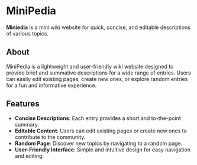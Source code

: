 # MiniPedia

**Miniedia** is a mini wiki website for quick, concise, and editable descriptions of various topics. 

## About

MiniPedia is a lightweight and user-friendly wiki website designed to provide brief and summative descriptions for a wide range of entries. Users can easily edit existing pages, create new ones, or explore random entries for a fun and informative experience.

## Features

- **Concise Descriptions**: Each entry provides a short and to-the-point summary.
- **Editable Content**: Users can edit existing pages or create new ones to contribute to the community.
- **Random Page**: Discover new topics by navigating to a random page.
- **User-Friendly Interface**: Simple and intuitive design for easy navigation and editing.

